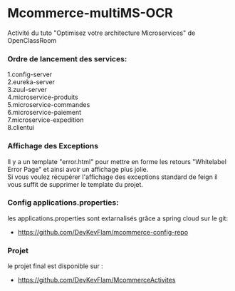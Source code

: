 # Mcommerce-multiMS-OCR

Activité du tuto "Optimisez votre architecture Microservices" de OpenClassRoom  

### Ordre de lancement des services:  
1.config-server  
2.eureka-server  
3.zuul-server  
4.microservice-produits  
5.microservice-commandes  
6.microservice-paiement  
7.microservice-expedition  
8.clientui  
  
### Affichage des Exceptions  
Il y a un template "error.html" pour mettre en forme les retours "Whitelabel Error Page" et ainsi avoir un affichage plus jolie.  
Si vous voulez récupérer l'affichage des exceptions standard de feign il vous suffit de supprimer le template du projet.  

### Config applications.properties:  
les applications.properties sont extarnalisés grâce a spring cloud sur le git: 
  - https://github.com/DevKevFlam/mcommerce-config-repo  
  
### Projet  
le projet final est disponible sur :  
  - https://github.com/DevKevFlam/McommerceActivites  


